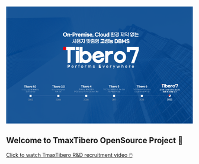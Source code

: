 <img
  src="./tibero7.png"
  alt="Tibero 7 Description"
  style="display: inline-block; margin: 0 auto; width: 768px"
/>

## Welcome to TmaxTibero OpenSource Project :wave:
<a href="https://youtu.be/cU1Xx8_Tz_M"> Click to watch TmaxTibero R&D recruitment video :computer_mouse: </a>
